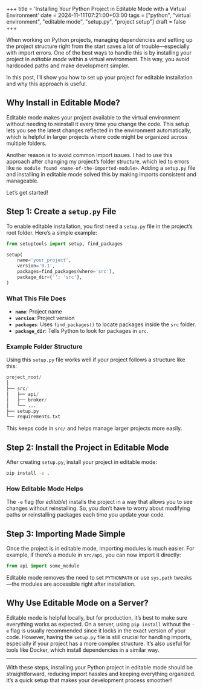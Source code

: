 +++
title = 'Installing Your Python Project in Editable Mode with a Virtual Environment'
date  = 2024-11-11T07:21:00+03:00
tags  = ["python", "virtual environment", "editable mode", "setup.py", "project setup"]
draft = false
+++

When working on Python projects, managing dependencies and setting up the project structure right from the start saves a lot of trouble—especially with import errors. One of the best ways to handle this is by installing your project in *editable mode* within a virtual environment. This way, you avoid hardcoded paths and make development simpler.

In this post, I’ll show you how to set up your project for editable installation and why this approach is useful.

## Why Install in Editable Mode?

Editable mode makes your project available to the virtual environment without needing to reinstall it every time you change the code. This setup lets you see the latest changes reflected in the environment automatically, which is helpful in larger projects where code might be organized across multiple folders.

Another reason is to avoid common import issues. I had to use this approach after changing my project’s folder structure, which led to errors like `no module found <name-of-the-imported-module>`. Adding a `setup.py` file and installing in editable mode solved this by making imports consistent and manageable.

Let’s get started!

## Step 1: Create a `setup.py` File

To enable editable installation, you first need a `setup.py` file in the project’s root folder. Here’s a simple example:

```python
from setuptools import setup, find_packages

setup(
    name='your_project',
    version='0.1',
    packages=find_packages(where='src'),
    package_dir={'': 'src'},
)

```

### What This File Does

- **`name`**: Project name
- **`version`**: Project version
- **`packages`**: Uses `find_packages()` to locate packages inside the `src` folder.
- **`package_dir`**: Tells Python to look for packages in `src`.

### Example Folder Structure

Using this `setup.py` file works well if your project follows a structure like this:

```python
project_root/
│
├── src/
│   ├── api/
│   ├── broker/
│   └── ...
├── setup.py
└── requirements.txt

```

This keeps code in `src/` and helps manage larger projects more easily.

## Step 2: Install the Project in Editable Mode

After creating `setup.py`, install your project in editable mode:

```bash
pip install -e .
```

### How Editable Mode Helps

The `-e` flag (for *editable*) installs the project in a way that allows you to see changes without reinstalling. So, you don’t have to worry about modifying paths or reinstalling packages each time you update your code.

## Step 3: Importing Made Simple

Once the project is in editable mode, importing modules is much easier. For example, if there’s a module in `src/api`, you can now import it directly:

```python
from api import some_module
```

Editable mode removes the need to set `PYTHONPATH` or use `sys.path` tweaks—the modules are accessible right after installation.

## Why Use Editable Mode on a Server?

Editable mode is helpful locally, but for production, it’s best to make sure everything works as expected. On a server, using `pip install` without the `-e` flag is usually recommended since it locks in the exact version of your code. However, having the `setup.py` file is still crucial for handling imports, especially if your project has a more complex structure. It’s also useful for tools like Docker, which install dependencies in a similar way.

---

With these steps, installing your Python project in editable mode should be straightforward, reducing import hassles and keeping everything organized. It’s a quick setup that makes your development process smoother!